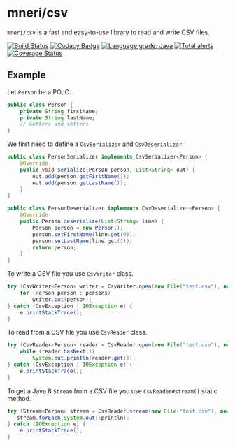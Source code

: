 # mneri/csv
`mneri/csv` is a fast and easy-to-use library to read and write CSV files.

[![Build Status](https://travis-ci.org/mneri/csv.svg?branch=master)](https://travis-ci.org/mneri/csv)
[![Codacy Badge](https://api.codacy.com/project/badge/Grade/d30b8cc221234302a0f4686cd9a38f42)](https://app.codacy.com/app/mneri_2/csv?utm_source=github.com&utm_medium=referral&utm_content=mneri/csv&utm_campaign=Badge_Grade_Dashboard)
[![Language grade: Java](https://img.shields.io/lgtm/grade/java/g/mneri/csv.svg?logo=lgtm&logoWidth=18)](https://lgtm.com/projects/g/mneri/csv/context:java)
[![Total alerts](https://img.shields.io/lgtm/alerts/g/mneri/csv.svg?logo=lgtm&logoWidth=18)](https://lgtm.com/projects/g/mneri/csv/alerts/)
[![Coverage Status](https://coveralls.io/repos/github/mneri/csv/badge.svg?branch=master)](https://coveralls.io/github/mneri/csv?branch=master)

## Example
Let `Person` be a POJO.

```java
public class Person {
    private String firstName;
    private String lastName;
    // Getters and setters
}
```

We first need to define a `CsvSerializer` and `CsvDeserializer`.

```java
public class PersonSerializer implements CsvSerializer<Person> {
    @Override
    public void serialize(Person person, List<String> out) {
        out.add(person.getFirstName());
        out.add(person.getLastName());
    }
}

public class PersonDeserializer implements CsvDeserializer<Person> {
    @Override
    public Person deserialize(List<String> line) {
        Person person = new Person();
        person.setFirstName(line.get(0));
        person.setLastName(line.get(1));
        return person;
    }
}
```

To write a CSV file you use `CsvWriter` class.

```java
try (CsvWriter<Person> writer = CsvWriter.open(new File("test.csv"), new PersonSerializer())) {
    for (Person person : persons)
        writer.put(person);
} catch (CsvException | IOException e) {
    e.printStackTrace();
}
```

To read from a CSV file you use `CsvReader` class.

```java
try (CsvReader<Person> reader = CsvReader.open(new File("test.csv"), new PersonDeserializer())) {
    while (reader.hasNext())
        System.out.println(reader.get());
} catch (CsvException | IOException e) {
    e.printStackTrace();
}
```

To get a Java 8 `Stream` from a CSV file you use `CsvReader#stream()` static method.

```java
try (Stream<Person> stream = CsvReader.stream(new File("test.csv"), new PersonConverter())) {
   stream.forEach(System.out::println);
} catch (IOException e) {
    e.printStackTrace();
}
```

